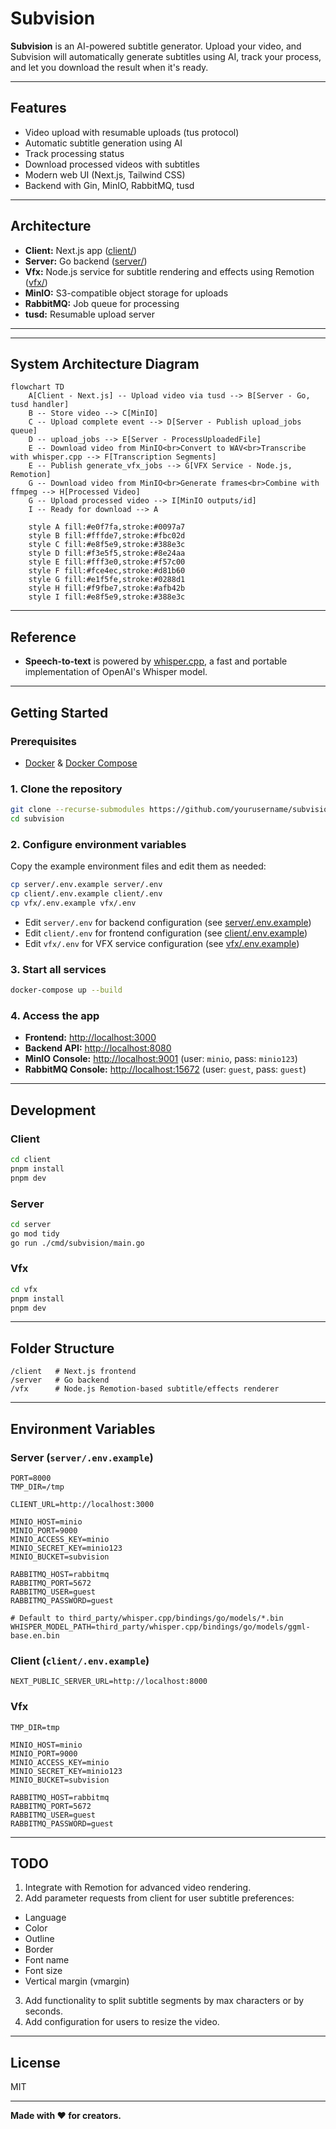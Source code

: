 # Subvision

**Subvision** is an AI-powered subtitle generator. Upload your video, and Subvision will automatically generate subtitles using AI, track your process, and let you download the result when it's ready.

---

## Features

- Video upload with resumable uploads (tus protocol)
- Automatic subtitle generation using AI
- Track processing status
- Download processed videos with subtitles
- Modern web UI (Next.js, Tailwind CSS)
- Backend with Gin, MinIO, RabbitMQ, tusd

---

## Architecture

- **Client:** Next.js app ([client/](client))
- **Server:** Go backend ([server/](server))
- **Vfx:** Node.js service for subtitle rendering and effects using Remotion ([vfx/](vfx))
- **MinIO:** S3-compatible object storage for uploads
- **RabbitMQ:** Job queue for processing
- **tusd:** Resumable upload server

---

---

## System Architecture Diagram

```mermaid
flowchart TD
    A[Client - Next.js] -- Upload video via tusd --> B[Server - Go, tusd handler]
    B -- Store video --> C[MinIO]
    C -- Upload complete event --> D[Server - Publish upload_jobs queue]
    D -- upload_jobs --> E[Server - ProcessUploadedFile]
    E -- Download video from MinIO<br>Convert to WAV<br>Transcribe with whisper.cpp --> F[Transcription Segments]
    E -- Publish generate_vfx_jobs --> G[VFX Service - Node.js, Remotion]
    G -- Download video from MinIO<br>Generate frames<br>Combine with ffmpeg --> H[Processed Video]
    G -- Upload processed video --> I[MinIO outputs/id]
    I -- Ready for download --> A

    style A fill:#e0f7fa,stroke:#0097a7
    style B fill:#fffde7,stroke:#fbc02d
    style C fill:#e8f5e9,stroke:#388e3c
    style D fill:#f3e5f5,stroke:#8e24aa
    style E fill:#fff3e0,stroke:#f57c00
    style F fill:#fce4ec,stroke:#d81b60
    style G fill:#e1f5fe,stroke:#0288d1
    style H fill:#f9fbe7,stroke:#afb42b
    style I fill:#e8f5e9,stroke:#388e3c
```

---

## Reference

- **Speech-to-text** is powered by [whisper.cpp](https://github.com/ggerganov/whisper.cpp), a fast and portable implementation of OpenAI's Whisper model.

---

## Getting Started

### Prerequisites

- [Docker](https://docs.docker.com/get-docker/) & [Docker Compose](https://docs.docker.com/compose/)

### 1. Clone the repository

```sh
git clone --recurse-submodules https://github.com/yourusername/subvision.git
cd subvision
```

### 2. Configure environment variables

Copy the example environment files and edit them as needed:

```sh
cp server/.env.example server/.env
cp client/.env.example client/.env
cp vfx/.env.example vfx/.env
```

- Edit `server/.env` for backend configuration (see [server/.env.example](server/.env.example))
- Edit `client/.env` for frontend configuration (see [client/.env.example](client/.env.example))
- Edit `vfx/.env` for VFX service configuration (see [vfx/.env.example](vfx/.env.example))

### 3. Start all services

```sh
docker-compose up --build
```

### 4. Access the app

- **Frontend:** [http://localhost:3000](http://localhost:3000)
- **Backend API:** [http://localhost:8080](http://localhost:8080)
- **MinIO Console:** [http://localhost:9001](http://localhost:9001) (user: `minio`, pass: `minio123`)
- **RabbitMQ Console:** [http://localhost:15672](http://localhost:15672) (user: `guest`, pass: `guest`)

---

## Development

### Client

```sh
cd client
pnpm install
pnpm dev
```

### Server

```sh
cd server
go mod tidy
go run ./cmd/subvision/main.go
```

### Vfx

```sh
cd vfx
pnpm install
pnpm dev
```

---

## Folder Structure

```
/client   # Next.js frontend
/server   # Go backend
/vfx      # Node.js Remotion-based subtitle/effects renderer
```

---

## Environment Variables

### Server (`server/.env.example`)

```env
PORT=8000
TMP_DIR=/tmp

CLIENT_URL=http://localhost:3000

MINIO_HOST=minio
MINIO_PORT=9000
MINIO_ACCESS_KEY=minio
MINIO_SECRET_KEY=minio123
MINIO_BUCKET=subvision

RABBITMQ_HOST=rabbitmq
RABBITMQ_PORT=5672
RABBITMQ_USER=guest
RABBITMQ_PASSWORD=guest

# Default to third_party/whisper.cpp/bindings/go/models/*.bin
WHISPER_MODEL_PATH=third_party/whisper.cpp/bindings/go/models/ggml-base.en.bin
```

### Client (`client/.env.example`)

```env
NEXT_PUBLIC_SERVER_URL=http://localhost:8000
```

### Vfx

```env
TMP_DIR=tmp

MINIO_HOST=minio
MINIO_PORT=9000
MINIO_ACCESS_KEY=minio
MINIO_SECRET_KEY=minio123
MINIO_BUCKET=subvision

RABBITMQ_HOST=rabbitmq
RABBITMQ_PORT=5672
RABBITMQ_USER=guest
RABBITMQ_PASSWORD=guest
```

---

## TODO

1. Integrate with Remotion for advanced video rendering.
2. Add parameter requests from client for user subtitle preferences:

- Language
- Color
- Outline
- Border
- Font name
- Font size
- Vertical margin (vmargin)

3. Add functionality to split subtitle segments by max characters or by seconds.
4. Add configuration for users to resize the video.

---

## License

MIT

---

**Made with ❤️ for creators.**
